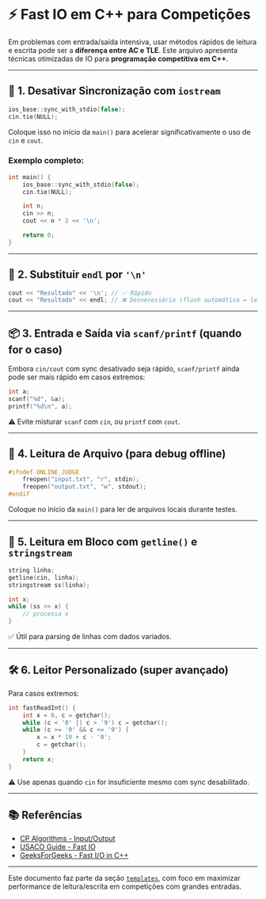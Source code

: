 # ⚡ Fast IO em C++ para Competições

Em problemas com entrada/saída intensiva, usar métodos rápidos de leitura e escrita pode ser a **diferença entre AC e TLE**. Este arquivo apresenta técnicas otimizadas de IO para **programação competitiva em C++**.

---

## 🧪 1. Desativar Sincronização com `iostream`

```cpp
ios_base::sync_with_stdio(false);
cin.tie(NULL);
```

Coloque isso no início da `main()` para acelerar significativamente o uso de `cin` e `cout`.

### Exemplo completo:

```cpp
int main() {
    ios_base::sync_with_stdio(false);
    cin.tie(NULL);

    int n;
    cin >> n;
    cout << n * 2 << '\n';

    return 0;
}
```

---

## 🚀 2. Substituir `endl` por `'\n'`

```cpp
cout << "Resultado" << '\n'; // ✅ Rápido
cout << "Resultado" << endl; // ❌ Desnecessário (flush automático = lento)
```

---

## 📦 3. Entrada e Saída via `scanf/printf` (quando for o caso)

Embora `cin/cout` com sync desativado seja rápido, `scanf/printf` ainda pode ser mais rápido em casos extremos:

```cpp
int a;
scanf("%d", &a);
printf("%d\n", a);
```

⚠️ Evite misturar `scanf` com `cin`, ou `printf` com `cout`.

---

## 🧾 4. Leitura de Arquivo (para debug offline)

```cpp
#ifndef ONLINE_JUDGE
    freopen("input.txt", "r", stdin);
    freopen("output.txt", "w", stdout);
#endif
```

Coloque no início da `main()` para ler de arquivos locais durante testes.

---

## 🧮 5. Leitura em Bloco com `getline()` e `stringstream`

```cpp
string linha;
getline(cin, linha);
stringstream ss(linha);

int x;
while (ss >> x) {
    // processa x
}
```

✅ Útil para parsing de linhas com dados variados.

---

## 🛠️ 6. Leitor Personalizado (super avançado)

Para casos extremos:

```cpp
int fastReadInt() {
    int x = 0, c = getchar();
    while (c < '0' || c > '9') c = getchar();
    while (c >= '0' && c <= '9') {
        x = x * 10 + c - '0';
        c = getchar();
    }
    return x;
}
```

⚠️ Use apenas quando `cin` for insuficiente mesmo com sync desabilitado.

---

## 📚 Referências

- [CP Algorithms - Input/Output](https://cp-algorithms.com/cpp/io.html)
- [USACO Guide - Fast IO](https://usaco.guide/general/fast-io/)
- [GeeksForGeeks - Fast I/O in C++](https://www.geeksforgeeks.org/fast-io-for-competitive-programming/)

---

Este documento faz parte da seção [`templates`](./), com foco em maximizar performance de leitura/escrita em competições com grandes entradas.
